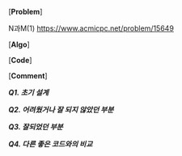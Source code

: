 
[**Problem**]

N과M(1)  https://www.acmicpc.net/problem/15649

[**Algo**]



[**Code**]



[**Comment**]


***Q1. 초기 설계***


***Q2. 어려웠거나 잘 되지 않았던 부분***

***Q3. 잘되었던 부분***

***Q4. 다른 좋은 코드와의 비교***
